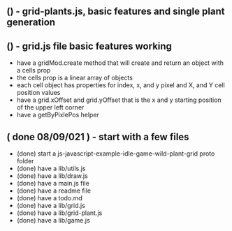 
## () - grid-plants.js, basic features and single plant generation

## () - grid.js file basic features working
* have a gridMod.create method that will create and return an object with a cells prop
* the cells prop is a linear array of objects
* each cell object has properties for index, x, and y pixel and X, and Y cell position values
* have a grid.xOffset and grid.yOffset that is the x and y starting position of the upper left corner
* have a getByPixlePos helper

## ( done 08/09/021 ) - start with a few files
* (done) start a js-javascript-example-idle-game-wild-plant-grid proto folder
* (done) have a lib/utils.js
* (done) have a lib/draw.js
* (done) have a main.js file
* (done) have a readme file
* (done) have a todo.md
* (done) have a lib/grid.js
* (done) have a lib/grid-plant.js
* (done) have a lib/game.js
